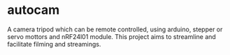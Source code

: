 # autocam
A camera tripod which can be remote controlled, using arduino, stepper or servo mottors and nRF24l01 module.
This project aims to streamline and facilitate filming and streamings.
